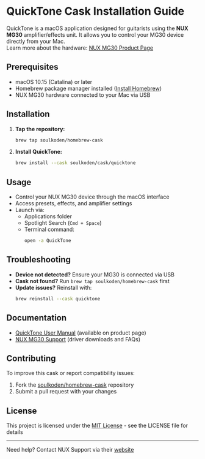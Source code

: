 # QuickTone Cask Installation Guide

QuickTone is a macOS application designed for guitarists using the **NUX MG30** amplifier/effects unit. It allows you to control your MG30 device directly from your Mac.  
Learn more about the hardware: [NUX MG30 Product Page](https://www.nuxaudio.com/mg30.html)

## Prerequisites
- macOS 10.15 (Catalina) or later
- Homebrew package manager installed ([Install Homebrew](https://brew.sh/))
- NUX MG30 hardware connected to your Mac via USB

## Installation

1. **Tap the repository:**
   ```bash
   brew tap soulkoden/homebrew-cask
   ```

2. **Install QuickTone:**
   ```bash
   brew install --cask soulkoden/cask/quicktone
   ```

## Usage
- Control your NUX MG30 device through the macOS interface
- Access presets, effects, and amplifier settings
- Launch via:
  - Applications folder
  - Spotlight Search (`Cmd + Space`)
  - Terminal command:
    ```bash
    open -a QuickTone
    ```

## Troubleshooting
- **Device not detected?** Ensure your MG30 is connected via USB
- **Cask not found?** Run `brew tap soulkoden/homebrew-cask` first
- **Update issues?** Reinstall with:
  ```bash
  brew reinstall --cask quicktone
  ```

## Documentation
- [QuickTone User Manual](https://www.nuxaudio.com/mg30.html) (available on product page)
- [NUX MG30 Support](https://www.nuxaudio.com/support) (driver downloads and FAQs)

## Contributing
To improve this cask or report compatibility issues:
1. Fork the [soulkoden/homebrew-cask](https://github.com/soulkoden/homebrew-cask) repository
2. Submit a pull request with your changes

## License
This project is licensed under the [MIT License](LICENSE) - see the LICENSE file for details

---

Need help? Contact NUX Support via their [website](https://www.nuxaudio.com/contact)
